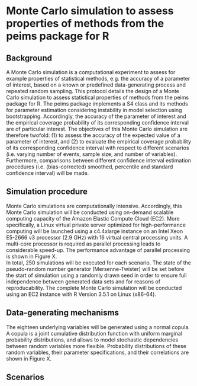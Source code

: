 # Monte Carlo simulation to assess properties of methods from the peims package for R

## Background  
A Monte Carlo simulation is a computational experiment to assess for example properties of statistical methods, e.g. the accuracy of a parameter of interest, based on a known or predefined data-generating process and repeated random sampling. This protocol details the design of a Monte Carlo simulation to assess statistical properties of methods from the peims package for R. The peims package implements a S4 class and its methods for parameter estimation considering instability in model selection using bootstrapping. Accordingly, the accuracy of the parameter of interest and the empirical coverage probability of its corresponding confidence interval are of particular interest. The objectives of this Monte Carlo simulation are therefore twofold: (1) to assess the accuracy of the expected value of a parameter of interest, and (2) to evaluate the empirical coverage probability of its corresponding confidence interval with respect to different scenarios (i.e. varying number of events, sample size, and number of variables). Furthermore, comparisons between different confidence interval estimation procedures (i.e. (bias-corrected) smoothed, percentile and standard confidence interval) will be made.

## Simulation procedure
Monte Carlo simulations are computationally intensive. Accordingly, this Monte Carlo simulation will be conducted using on-demand scalable computing capacity of the Amazon Elastic Compute Cloud (EC2). More specifically, a Linux virtual private server optimized for high-performance computing will be launched using a c4.4xlarge instance on an Intel Xeon E5-2666 v3 processor (2.9 GHz) with 16 virtual central processing units. A multi-core processor is required as parallel processing leads to considerable speed-up. The performance advantage of parallel processing is shown in Figure X.  
In total, 250 simulations will be executed for each scenario. The state of the pseudo-random number generator (Mersenne-Twister) will be set before the start of simulation using a randomly drawn seed in order to ensure full independence between generated data sets and for reasons of reproducability. The complete Monte Carlo simulation will be conducted using an EC2 instance with R Version 3.5.1 on Linux (x86-64).  

## Data-generating mechanisms
The eighteen underlying variables will be generated using a normal copula. A copula is a joint cumulative distribution function with uniform marginal probability distributions, and allows to model stochastic dependencies between random variables more flexible. Probability distributions of these random variables, their parameter specifications, and their correlations are shown in Figure X.  

## Scenarios
